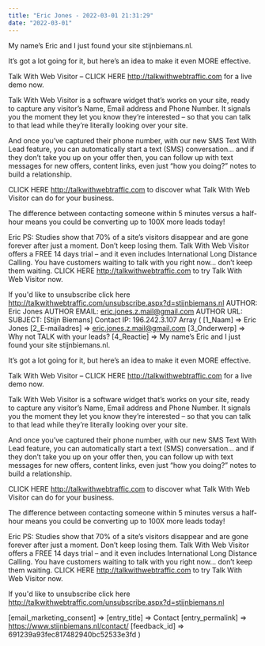 ```yaml
---
title: "Eric Jones - 2022-03-01 21:31:29"
date: "2022-03-01"
---
```


My name’s Eric and I just found your site stijnbiemans.nl.

It’s got a lot going for it, but here’s an idea to make it even MORE effective.

Talk With Web Visitor – CLICK HERE http://talkwithwebtraffic.com for a live demo now.

Talk With Web Visitor is a software widget that’s works on your site, ready to capture any visitor’s Name, Email address and Phone Number. It signals you the moment they let you know they’re interested – so that you can talk to that lead while they’re literally looking over your site.

And once you’ve captured their phone number, with our new SMS Text With Lead feature, you can automatically start a text (SMS) conversation… and if they don’t take you up on your offer then, you can follow up with text messages for new offers, content links, even just “how you doing?” notes to build a relationship.

CLICK HERE http://talkwithwebtraffic.com to discover what Talk With Web Visitor can do for your business.

The difference between contacting someone within 5 minutes versus a half-hour means you could be converting up to 100X more leads today!

Eric PS: Studies show that 70% of a site’s visitors disappear and are gone forever after just a moment. Don’t keep losing them. Talk With Web Visitor offers a FREE 14 days trial – and it even includes International Long Distance Calling. You have customers waiting to talk with you right now… don’t keep them waiting. CLICK HERE http://talkwithwebtraffic.com to try Talk With Web Visitor now.

If you'd like to unsubscribe click here http://talkwithwebtraffic.com/unsubscribe.aspx?d=stijnbiemans.nl AUTHOR: Eric Jones AUTHOR EMAIL: eric.jones.z.mail@gmail.com AUTHOR URL: SUBJECT: \[Stijn Biemans\] Contact IP: 196.242.3.107 Array ( \[1\_Naam\] => Eric Jones \[2\_E-mailadres\] => eric.jones.z.mail@gmail.com \[3\_Onderwerp\] => Why not TALK with your leads? \[4\_Reactie\] => My name’s Eric and I just found your site stijnbiemans.nl.

It’s got a lot going for it, but here’s an idea to make it even MORE effective.

Talk With Web Visitor – CLICK HERE http://talkwithwebtraffic.com for a live demo now.

Talk With Web Visitor is a software widget that’s works on your site, ready to capture any visitor’s Name, Email address and Phone Number. It signals you the moment they let you know they’re interested – so that you can talk to that lead while they’re literally looking over your site.

And once you’ve captured their phone number, with our new SMS Text With Lead feature, you can automatically start a text (SMS) conversation… and if they don’t take you up on your offer then, you can follow up with text messages for new offers, content links, even just “how you doing?” notes to build a relationship.

CLICK HERE http://talkwithwebtraffic.com to discover what Talk With Web Visitor can do for your business.

The difference between contacting someone within 5 minutes versus a half-hour means you could be converting up to 100X more leads today!

Eric PS: Studies show that 70% of a site’s visitors disappear and are gone forever after just a moment. Don’t keep losing them. Talk With Web Visitor offers a FREE 14 days trial – and it even includes International Long Distance Calling. You have customers waiting to talk with you right now… don’t keep them waiting. CLICK HERE http://talkwithwebtraffic.com to try Talk With Web Visitor now.

If you'd like to unsubscribe click here http://talkwithwebtraffic.com/unsubscribe.aspx?d=stijnbiemans.nl

\[email\_marketing\_consent\] => \[entry\_title\] => Contact \[entry\_permalink\] => https://www.stijnbiemans.nl/contact/ \[feedback\_id\] => 691239a93fec817482940bc52533e3fd )

